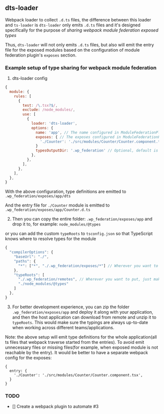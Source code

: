 ## dts-loader

Webpack loader to collect `.d.ts` files, the difference between this loader
and `ts-loader` is `dts-loader` only emits `.d.ts` files and it's designed
specifically for the purpose of *sharing webpack module federation exposed types*

Thus, `dts-loader` will not only emits `.d.ts` files, but also will emit the entry
file for the exposed modules based on the configuration of module federation
plugin's `exposes` section.

### Example setup of type sharing for webpack module federation

1. dts-loader config

```javascript
{
  module: {
    rules: [
      {
        test: /\.tsx?$/,
        exclude: /node_modules/,
        use: [
          {
            loader: 'dts-loader',
            options: {
              name: 'app', // The name configured in ModuleFederationPlugin
              exposes: { // The exposes configured in ModuleFederationPlugin
                './Counter': './src/modules/Counter/Counter.component.tsx',
              }
              typesOutputDir: '.wp_federation' // Optional, default is '.wp_federation'
            },
          },
        ],
      },
    ],
  },
}
```

With the above configuration, type definitions are emitted to `.wp_federation/exposes/app/dts`

And the entry file for `./Counter` module is emitted to `.wp_federation/exposes/app/Counter.d.ts`

2. Then you can copy the entire folder: `.wp_federation/exposes/app` and drop it to, for example: `node_modules/@types`

or you can add the custom `typeRoots` to `tsconfig.json` so that TypeScript knows where to resolve types for the module

```javascript
{
  "compilerOptions": {
    "baseUrl": "./",
    "paths": {
      "*": ["*", "./.wp_federation/exposes/*"] // Wherever you want to put
    },
    "typeRoots": [
      "./.wp_federation/remotes", // Wherever you want to put, just make sure it's the same as the one configured in `paths`
      "./node_modules/@types"
    ]
  },
}
```

3. For better development experience, you can zip the folder `.wp_federation/exposes/app` and deploy it along with your application,
and then the host application can download from remote and unzip it to `typeRoots`. This would make sure the typings are always up-to-date
when working across different teams/applications.


Note: the above setup will emit type definitions for the whole application(all ts files that webpack traverse started from the entries).
To avoid emit unnecessary files or missing files(for example, when exposed module is not reachable by the entry). It would be better to
have a separate webpack config for the exposes:

```
{
  entry: {
    './Counter': './src/modules/Counter/Counter.component.tsx',
  }
}
```


### TODO
- [] Create a webpack plugin to automate #3
